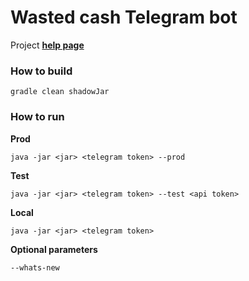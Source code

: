 # Wasted cash Telegram bot

Project [**help page**](https://telegra.ph/Wasted-cash-03-11)

### How to build
```
gradle clean shadowJar
```

### How to run

**Prod**
```
java -jar <jar> <telegram token> --prod
```

**Test**
```
java -jar <jar> <telegram token> --test <api token>
```

**Local**
```
java -jar <jar> <telegram token>
```

**Optional parameters**
```
--whats-new
```
